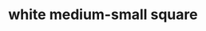 ---
layout: smileys&emotion
title: white medium-small square
emoji: white_medium_small_square
permalink: ◽.html
image: assets/img/3moji/white_medium_small_square.png
---